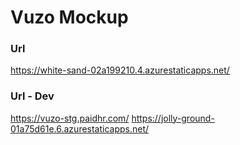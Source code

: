# Vuzo Mockup

### Url

https://white-sand-02a199210.4.azurestaticapps.net/

### Url - Dev

https://vuzo-stg.paidhr.com/
https://jolly-ground-01a75d61e.6.azurestaticapps.net/
